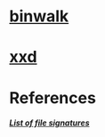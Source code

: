 # [binwalk](binwalk/README.md)

# [xxd](xxd/README.md)

# References
##### [List of file signatures](https://en.wikipedia.org/wiki/List_of_file_signatures)